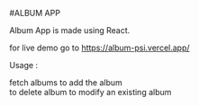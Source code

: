 #ALBUM APP

Album App is made using React.

for live demo go to https://album-psi.vercel.app/


Usage :

fetch albums
to add the album  
to delete album
to modify an existing album
